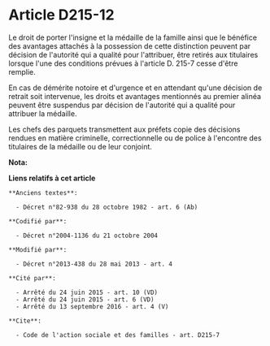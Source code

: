 # Article D215-12

Le droit de porter l'insigne et la médaille de la famille ainsi que le bénéfice des avantages attachés à la possession de
cette distinction peuvent par décision de l'autorité qui a qualité pour l'attribuer, être retirés aux titulaires lorsque
l'une des conditions prévues à l'article D. 215-7 cesse d'être remplie. 

En cas de démérite notoire et d'urgence et en attendant qu'une décision de retrait soit intervenue, les droits et avantages
mentionnés au premier alinéa peuvent être suspendus par décision de l'autorité qui a qualité pour attribuer la médaille. 

Les chefs des parquets transmettent aux préfets copie des décisions rendues en matière criminelle, correctionnelle ou de
police à l'encontre des titulaires de la médaille ou de leur conjoint.

**Nota:**



**Liens relatifs à cet article**

	**Anciens textes**:

	  - Décret n°82-938 du 28 octobre 1982 - art. 6 (Ab)

	**Codifié par**:

	  - Décret n°2004-1136 du 21 octobre 2004

	**Modifié par**:

	  - Décret n°2013-438 du 28 mai 2013 - art. 4

	**Cité par**:

	  - Arrêté du 24 juin 2015 - art. 10 (VD)
	  - Arrêté du 24 juin 2015 - art. 6 (VD)
	  - Arrêté du 13 septembre 2016 - art. 4 (V)

	**Cite**:

	  - Code de l'action sociale et des familles - art. D215-7
